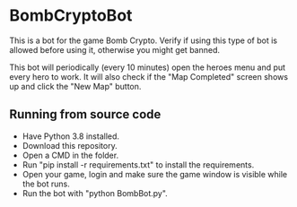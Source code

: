 # BombCryptoBot

This is a bot for the game Bomb Crypto. Verify if using this type of bot is allowed before using it, otherwise you might get banned.

This bot will periodically (every 10 minutes) open the heroes menu and put every hero to work. It will also check if the "Map Completed" screen shows up and click the "New Map" button.

## Running from source code

- Have Python 3.8 installed.
- Download this repository.
- Open a CMD in the folder.
- Run "pip install -r requirements.txt" to install the requirements.
- Open your game, login and make sure the game window is visible while the bot runs.
- Run the bot with "python BombBot.py".
